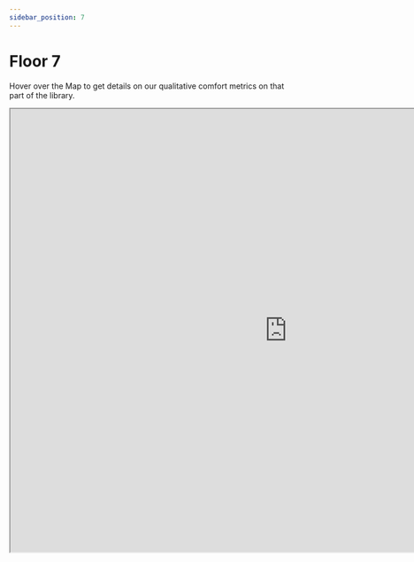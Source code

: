 ```yaml
---
sidebar_position: 7
---
```


# Floor 7

Hover over the Map to get details on our qualitative comfort metrics on that part of the library. 

<iframe src="https://suobset.github.io/iCons/iCons3-CS1/qualitative-floormaps/floor7.html" width="1000" height="800"></iframe>